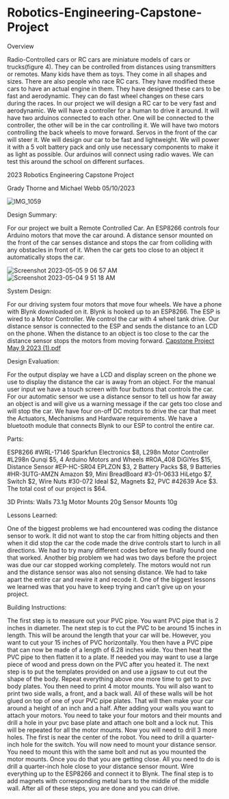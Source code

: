 # Robotics-Engineering-Capstone-Project

Overview

Radio-Controlled cars or RC cars are miniature models of cars or trucks(figure 4). They can be controlled from distances using transmitters or remotes. Many kids have them as toys. They come in all shapes and sizes. There are also people who race RC cars. They have modified these cars to have an actual engine in them. They have designed these cars to be fast and aerodynamic. They can do fast wheel changes on these cars during the races.
In our project we will design a RC car to be very fast and aerodynamic. We will have a controller for a human to drive it around. It will have two arduinos connected to each other. One will be connected to the controller, the other will be in the car controlling it. We will have two motors controlling the back wheels to move forward. Servos in the front of the car will steer it.
We will design our car to be fast and lightweight. We will power it with a 5 volt battery pack and only use necessary components to make it as light as possible. Our arduinos will connect using radio waves. We can test this around the school on different surfaces.


2023 Robotics Engineering Capstone Project



Grady Thorne and Michael Webb
05/10/2023

![IMG_1059](https://github.com/mwebb25/Robotics-Engineering-Capstone-Project/assets/90726375/2a939505-40dd-4ecc-9f6e-d8c3bd338a80)


Design Summary:

For our project we built a Remote Controlled Car. An ESP8266 controls four Arduino motors that move the car around. A distance sensor mounted on the front of the car senses distance and stops the car from colliding with any obstacles in front of it. When the car gets too close to an object it automatically stops the car. 

![Screenshot 2023-05-05 9 06 57 AM](https://github.com/mwebb25/Robotics-Engineering-Capstone-Project/assets/90726375/3e7e15bf-cf57-4935-888a-55b759b8ff40)
![Screenshot 2023-05-04 9 51 18 AM](https://github.com/mwebb25/Robotics-Engineering-Capstone-Project/assets/90726375/1c64787d-4794-40a2-ae72-166d562c91bf)

System Design:

For our driving system four motors that move four wheels. We have a phone with Blynk downloaded on it. Blynk is hooked up to an ESP8266. The ESP is wired to a Motor Controller. We control the car with 4 wheel tank drive. Our distance sensor is connected to the ESP and sends the distance to an LCD on the phone. When the distance to an object is too close to the car the distance sensor stops the motors from moving forward.
[Capstone Project May 9 2023 (1).pdf](https://github.com/mwebb25/Robotics-Engineering-Capstone-Project/files/11441949/Capstone.Project.May.9.2023.1.pdf)

Design Evaluation:

For the output display we have a LCD and display screen on the phone we use to display the distance the car is away from an object. For the manual user input we have a touch screen with four buttons that controls the car. For our automatic sensor we use a distance sensor to tell us how far away an object is and will give us a warning message if the car gets too close and will stop the car. We have four on-off DC motors to drive the car that meet the Actuators, Mechanisms and Hardware requirements. We have a bluetooth module that connects Blynk to our ESP to control the entire car. 


Parts:

ESP8266 #WRL-17146 Sparkfun Electronics $8,
L298n Motor Controller #L298n Qunqi $5,
4 Arduino Motors and Wheels #ROA_408 DiGiYes $15,
Distance Sensor #EP-HC-SR04 EPLZON $3,
2 Battery Packs $8,
9 Batteries #HR-3UTG-AMZN Amazon $9,
Mini BreadBoard #3-01-0633 HiLetgo $7,
Switch $2,
Wire Nuts #30-072 Ideal $2,
Magnets $2,
PVC #42639 Ace $3. The total cost of our project is $64.

3D Prints:
Walls 73.1g
Motor Mounts 20g
Sensor Mounts 10g

Lessons Learned:

One of the biggest problems we had encountered was coding the distance sensor to work. It did not want to stop the car from hitting objects and then when it did stop the car the code made the drive controls start to lurch in all directions. We had to try many different codes before we finally found one that worked. Another big problem we had was two days before the project was due our car stopped working completely. The motors would not run and the distance sensor was also not sensing distance. We had to take apart the entire car and rewire it and recode it. One of the biggest lessons we learned was that you have to keep trying and can’t give up on your project.

Building Instructions:

The first step is to measure out your PVC pipe. You want PVC pipe that is 2 inches in diameter.  The next step is to cut the PVC to be around 15 inches in length. This will be around the length that your car will be. However, you want to cut your 15 inches of PVC horizontally. You then have a PVC pipe that can now be made of a length of 6.28 inches wide. You then heat the PVC pipe to then flatten it to a plate. If needed you may want to use a large piece of wood and press down on the PVC after you heated it. The next step is to put the templates provided on and use a jigsaw to cut out the shape of the body. Repeat everything above one more time to get to pvc body plates. You then need to print 4 motor mounts. You will also want to print two side walls, a front, and a back wall. All of these walls will be hot glued on top of one of your PVC pipe plates. That will then make your car around a height of an inch and a half. After adding your walls you want to attach your motors. You need to take your four motors and their mounts and drill a hole in your pvc base plate and attach one bolt and a lock nut. This will be repeated for all the motor mounts. Now you will need to drill 3 more holes. The first is near the center of the robot. You need to drill a quarter-inch hole for the switch. You will now need to mount your distance sensor. You need to mount this with the same bolt and nut as you mounted the motor mounts. Once you do that you are getting close. All you need to do is drill a quarter-inch hole close to your distance sensor mount. Wire everything up to the ESP8266 and connect it to Blynk. The final step is to add magnets with corresponding metal bars to the middle of the middle wall. After all of these steps, you are done and you can drive. 
